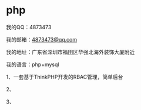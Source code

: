 # php

我的QQ：4873473

我的邮箱：4873473@qq.com

我的地址：广东省深圳市福田区华强北海外装饰大厦附近

我的语言：php+mysql

1、一套基于ThinkPHP开发的RBAC管理，简单后台

2、

3、